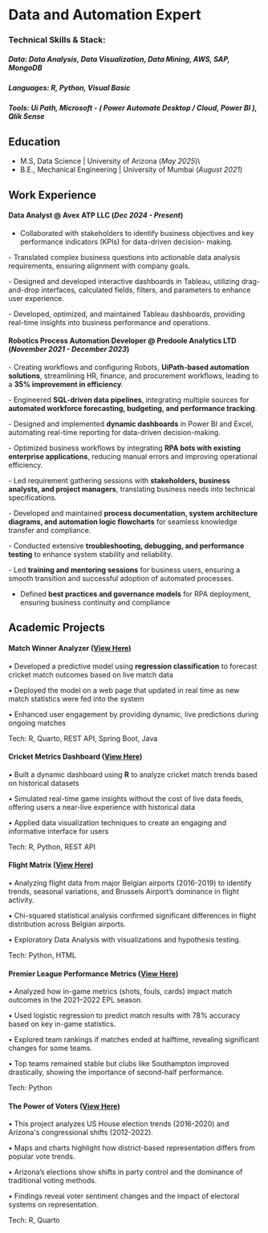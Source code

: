 # **Data and Automation Expert**

### **Technical Skills & Stack:**

##### Data: Data Analysis, Data Visualization, Data Mining, AWS, SAP, MongoDB

##### Languages: R, Python, Visual Basic

##### Tools: Ui Path, Microsoft - ( Power Automate Desktop / Cloud, Power BI ), Qlik Sense

## **Education**

-   M.S, Data Science \| University of Arizona (*May 2025*)\
-   B.E., Mechanical Engineering \| University of Mumbai (*August 2021*)

## Work Experience

#### **Data Analyst \@ Avex ATP LLC (*Dec 2024 - Present*)**

 - Collaborated with stakeholders to identify business objectives and key performance indicators (KPIs) for data-driven decision- making.

\- Translated complex business questions into actionable data analysis requirements, ensuring alignment with company goals.

\- Designed and developed interactive dashboards in Tableau, utilizing drag-and-drop interfaces, calculated fields, filters, and parameters to enhance user experience.

\- Developed, optimized, and maintained Tableau dashboards, providing real-time insights into business performance and operations.

#### **Robotics Process Automation Developer \@ Predoole Analytics LTD (*November 2021 - December 2023*)**

\- Creating workflows and configuring Robots, **UiPath-based automation solutions**, streamlining HR, finance, and procurement workflows, leading to a **35% improvement in efficiency**.

\- Engineered **SQL-driven data pipelines**, integrating multiple sources for **automated workforce forecasting, budgeting, and performance tracking**.

\- Designed and implemented **dynamic dashboards** in Power BI and Excel, automating real-time reporting for data-driven decision-making.

\- Optimized business workflows by integrating **RPA bots with existing enterprise applications**, reducing manual errors and improving operational efficiency.

\- Led requirement gathering sessions with **stakeholders, business analysts, and project managers**, translating business needs into technical specifications.

\- Developed and maintained **process documentation, system architecture diagrams, and automation logic flowcharts** for seamless knowledge transfer and compliance.

\- Conducted extensive **troubleshooting, debugging, and performance testing** to enhance system stability and reliability.

\- Led **training and mentoring sessions** for business users, ensuring a smooth transition and successful adoption of automated processes.

-   Defined **best practices and governance models** for RPA deployment, ensuring business continuity and compliance

## Academic Projects

#### Match Winner Analyzer   ([View Here](https://info523-s24.github.io/project-final-DaakuDataSingh/))

• Developed a predictive model using **regression classification** to forecast cricket match outcomes based on live match data

• Deployed the model on a web page that updated in real time as new match statistics were fed into the system

• Enhanced user engagement by providing dynamic, live predictions during ongoing matches

Tech: R, Quarto, REST API, Spring Boot, Java

#### **Cricket Metrics Dashboard  (**[View Here](https://info-526-s24.github.io/project-final-PlotWizards/ ))

• Built a dynamic dashboard using **R** to analyze cricket match trends based on historical datasets

• Simulated real-time game insights without the cost of live data feeds, offering users a near-live experience with historical data

• Applied data visualization techniques to create an engaging and informative interface for users

Tech: R, Python, REST API

#### **Flight Matrix  (**[View Here](https://info-511-f24.github.io/final-project-LeanMeanLearningMachines/))

• Analyzing flight data from major Belgian airports (2016-2019) to identify trends, seasonal variations, and Brussels Airport’s dominance in flight activity.

• Chi-squared statistical analysis confirmed significant differences in flight distribution across Belgian airports.

• Exploratory Data Analysis with visualizations and hypothesis testing.

Tech: Python, HTML

#### **Premier League Performance Metrics  (**[View Here](https://info523-s24.github.io/project-01-TAAAG-team/))

• Analyzed how in-game metrics (shots, fouls, cards) impact match outcomes in the 2021–2022 EPL season.

• Used logistic regression to predict match results with 78% accuracy based on key in-game statistics.

• Explored team rankings if matches ended at halftime, revealing significant changes for some teams.

• Top teams remained stable but clubs like Southampton improved drastically, showing the importance of second-half performance.

Tech: Python

#### **The Power of Voters  (**[View Here](https://info-526-s24.github.io/project-01-The-Power-of-the-Voters/))

• This project analyzes US House election trends (2016-2020) and Arizona's congressional shifts (2012-2022).

• Maps and charts highlight how district-based representation differs from popular vote trends.

• Arizona’s elections show shifts in party control and the dominance of traditional voting methods.

• Findings reveal voter sentiment changes and the impact of electoral systems on representation.

Tech: R, Quarto